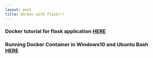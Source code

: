 ```yaml
---
layout: post
title: Docker with flask!!!
---
```



### Docker tutorial for flask application [HERE](http://containertutorials.com/index.html)

### Running Docker Container in Windows10 and Ubuntu Bash [HERE](https://blog.jayway.com/2017/04/19/running-docker-on-bash-on-windows/)

